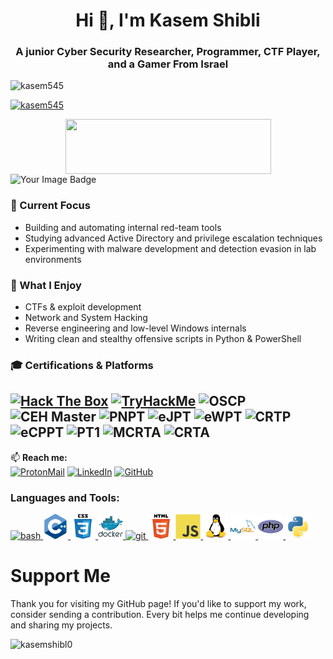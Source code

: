 <h1 align="center">Hi 👋, I'm Kasem Shibli</h1>
<h3 align="center">A junior Cyber Security Researcher, Programmer, CTF Player, and a Gamer From Israel</h3>

<p align="left"> <img src="https://komarev.com/ghpvc/?username=kasem545&label=Profile%20views&color=0e75b6&style=for-the-badge" alt="kasem545" /> </p>

<p align="left"> <a href="https://github.com/ryo-ma/github-profile-trophy"><img src="https://github-profile-trophy.vercel.app/?username=kasem545" alt="kasem545" /></a> </p>

<p align="left"> <a href="https://app.hackthebox.com/profile/671151" target="blank"><img decoding="async" style="display: block; align:center; -webkit-user-select: none;margin: auto;background-color: transition: background-color 300ms" src="https://www.hackthebox.com/badge/image/671151" width="329" height="88" ></a> <img src="https://tryhackme-badges.s3.amazonaws.com/kasemsh.png" alt="Your Image Badge"/>
<!--width="220" height="50"-->


### 🔭 Current Focus
- Building and automating internal red-team tools
- Studying advanced Active Directory and privilege escalation techniques
- Experimenting with malware development and detection evasion in lab environments

### 🧠 What I Enjoy
- CTFs & exploit development
- Network and System Hacking
- Reverse engineering and low-level Windows internals
- Writing clean and stealthy offensive scripts in Python & PowerShell

### 🎓 Certifications & Platforms
[![Hack The Box](https://img.shields.io/badge/HackTheBox-Active-brightgreen?style=for-the-badge&logo=hackthebox)](https://app.hackthebox.com/profile/671151)
[![TryHackMe](https://img.shields.io/badge/TryHackMe-Active-red?style=for-the-badge&logo=tryhackme)](https://tryhackme.com/p/kasemsh)
![OSCP](https://img.shields.io/badge/OSCP-In%20Progress-blue?style=for-the-badge)
![CEH Master](https://img.shields.io/badge/CEH%20Master-Claimed-green?style=for-the-badge)
![PNPT](https://img.shields.io/badge/PNPT-Claimed-green?style=for-the-badge)
![eJPT](https://img.shields.io/badge/eJPT-Claimed-green?style=for-the-badge)
![eWPT](https://img.shields.io/badge/ewpt-Claimed-green?style=for-the-badge)
![CRTP](https://img.shields.io/badge/CRTP-Claimed-green?style=for-the-badge)
![eCPPT](https://img.shields.io/badge/eCPPT-Claimed-green?style=for-the-badge)
![PT1](https://img.shields.io/badge/PT1-Claimed-green?style=for-the-badge)
![MCRTA](https://img.shields.io/badge/MCRTA-Claimed-green?style=for-the-badge)
![CRTA](https://img.shields.io/badge/CRTA-Claimed-green?style=for-the-badge)
---
📫 **Reach me:**  
[![ProtonMail](https://img.shields.io/badge/Email-kasem545@proton.me-orange?style=for-the-badge)](mailto:kasem545@proton.me)
[![LinkedIn](https://img.shields.io/badge/LinkedIn-kasemshibli-blue?style=for-the-badge&logo=linkedin)](https://linkedin.com/in/kasemshibli)
[![GitHub](https://img.shields.io/badge/GitHub-kasem545-black?style=for-the-badge&logo=github)](https://github.com/kasem545)



</p>

<h3 align="left">Languages and Tools:</h3>
<p align="left"> <a href="https://www.gnu.org/software/bash/" target="_blank" rel="noreferrer"> <img src="https://www.vectorlogo.zone/logos/gnu_bash/gnu_bash-icon.svg" alt="bash" width="40" height="40"/> </a> <a href="https://www.w3schools.com/cpp/" target="_blank" rel="noreferrer"> <img src="https://raw.githubusercontent.com/devicons/devicon/master/icons/cplusplus/cplusplus-original.svg" alt="cplusplus" width="40" height="40"/> </a> <a href="https://www.w3schools.com/css/" target="_blank" rel="noreferrer"> <img src="https://raw.githubusercontent.com/devicons/devicon/master/icons/css3/css3-original-wordmark.svg" alt="css3" width="40" height="40"/> </a> <a href="https://www.docker.com/" target="_blank" rel="noreferrer"> <img src="https://raw.githubusercontent.com/devicons/devicon/master/icons/docker/docker-original-wordmark.svg" alt="docker" width="40" height="40"/> </a> <a href="https://git-scm.com/" target="_blank" rel="noreferrer"> <img src="https://www.vectorlogo.zone/logos/git-scm/git-scm-icon.svg" alt="git" width="40" height="40"/> </a> <a href="https://www.w3.org/html/" target="_blank" rel="noreferrer"> <img src="https://raw.githubusercontent.com/devicons/devicon/master/icons/html5/html5-original-wordmark.svg" alt="html5" width="40" height="40"/> </a> <a href="https://developer.mozilla.org/en-US/docs/Web/JavaScript" target="_blank" rel="noreferrer"> <img src="https://raw.githubusercontent.com/devicons/devicon/master/icons/javascript/javascript-original.svg" alt="javascript" width="40" height="40"/> </a> <a href="https://www.linux.org/" target="_blank" rel="noreferrer"> <img src="https://raw.githubusercontent.com/devicons/devicon/master/icons/linux/linux-original.svg" alt="linux" width="40" height="40"/> </a> <a href="https://www.mysql.com/" target="_blank" rel="noreferrer"> <img src="https://raw.githubusercontent.com/devicons/devicon/master/icons/mysql/mysql-original-wordmark.svg" alt="mysql" width="40" height="40"/> </a> <a href="https://www.php.net" target="_blank" rel="noreferrer"> <img src="https://raw.githubusercontent.com/devicons/devicon/master/icons/php/php-original.svg" alt="php" width="40" height="40"/> </a> <a href="https://www.python.org" target="_blank" rel="noreferrer"> <img src="https://raw.githubusercontent.com/devicons/devicon/master/icons/python/python-original.svg" alt="python" width="40" height="40"/> </a> </p>

# Support Me

Thank you for visiting my GitHub page! If you'd like to support my work, consider sending a contribution. Every bit helps me continue developing and sharing my projects.
<p><a href="https://www.buymeacoffee.com/kasemshibl0"> <img align="left" src="https://cdn.buymeacoffee.com/buttons/v2/default-yellow.png" height="50" width="210" alt="kasemshibl0" /></a></p><br><br>

